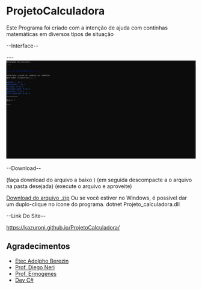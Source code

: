 # ProjetoCalculadora
Este Programa foi criado com a intenção de ajuda com continhas matemáticas em diversos tipos de situação

--Interface--

---![Tela inicial do software](tela.png)

--Download--

(faça download do arquivo a baixo )
(em seguida descompacte a o arquivo na pasta desejada)
(execute o arquivo e aproveite)

[Download do arquivo .zip](dist/ProjetoCalculadora.deps.zip)
Ou se você estiver no Windows, é possivel dar um duplo-clique no ícone do programa.
dotnet Projeto_calculadora.dll

--Link Do Site--

https://kazuroni.github.io/ProjetoCalculadora/


## Agradecimentos

- [Etec Adolpho Berezin](https://eteab.com.br)
- [Prof. Diego Neri](https://github.com/diegoneri)
- [Prof. Ermogenes](https://github.com/ermogenes)
- [Dev C#](https://github.com/ermogenes/aulas-programacao-csharp)
